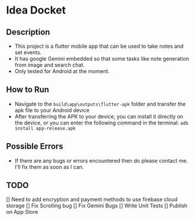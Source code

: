 # Idea Docket

## Description
- This project is a flutter mobile app that can be used to take notes and set events.
- It has google Gemini embedded so that some tasks like note generation from image and search chat.
- Only tested for Android at the moment.

## How to Run
- Navigate to the `build\app\outputs\flutter-apk` folder and transfer the apk file to your Android device
- After transferring the APK to your device, you can install it directly on the device, or you can enter the following command in the terminal: `adb install app-release.apk`

## Possible Errors
- If there are any bugs or errors encountered then do please contact me. I'll fix them as soon as I can.

## TODO
[] Need to add encryption and payment methods to use firebase cloud storage
[] Fix Scrolling bug 
[] Fix Gemini Bugs
[] Write Unit Tests
[] Publish on App Store

